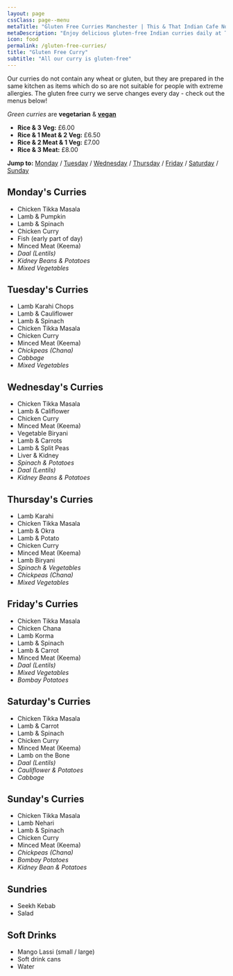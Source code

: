 ```yaml
---
layout: page
cssClass: page--menu
metaTitle: "Gluten Free Curries Manchester | This & That Indian Cafe Northern Quarter"
metaDescription: "Enjoy delicious gluten-free Indian curries daily at This & That Cafe Manchester. All our curries are wheat-free. Rice & 3 veg from £6. Soap St, Northern Quarter."
icon: food
permalink: /gluten-free-curries/
title: "Gluten Free Curry"
subtitle: "All our curry is gluten-free"
---
```


Our curries do not contain any wheat or gluten, but they are prepared in the same kitchen as items which do so are not suitable for people with extreme allergies. The gluten free curry we serve changes every day - check out the menus below!

*Green curries* are **vegetarian** & **[vegan](/vegan-curry/)**

<ul>
  <li class="green"><strong>Rice &amp; 3 Veg:</strong> £6.00</li>
  <li><strong>Rice &amp; 1 Meat &amp; 2 Veg:</strong> £6.50</li>
  <li><strong>Rice &amp; 2 Meat &amp; 1 Veg:</strong> £7.00</li>
  <li><strong>Rice &amp; 3 Meat:</strong> £8.00</li>
</ul>

**Jump to:** [Monday](#mondays-curries) / [Tuesday](#tuesdays-curries) / [Wednesday](#wednesdays-curries) / [Thursday](#thursdays-curries) / [Friday](#fridays-curries) / [Saturday](#saturdays-curries) / [Sunday](#sundays-curries)

<a name="mondays-curries"></a>
## Monday's Curries

* Chicken Tikka Masala
* Lamb & Pumpkin
* Lamb & Spinach
* Chicken Curry
* Fish (early part of day)
* Minced Meat (Keema)
* *Daal (Lentils)*
* *Kidney Beans & Potatoes*
* *Mixed Vegetables*

<a name="tuesdays-curries"></a>
## Tuesday's Curries

* Lamb Karahi Chops
* Lamb & Cauliflower
* Lamb & Spinach
* Chicken Tikka Masala
* Chicken Curry
* Minced Meat (Keema)
* *Chickpeas (Chana)*
* *Cabbage*
* *Mixed Vegetables*

<a name="wednesdays-curries"></a>
## Wednesday's Curries

* Chicken Tikka Masala
* Lamb & Califlower
* Chicken Curry
* Minced Meat (Keema)
* Vegetable Biryani
* Lamb & Carrots
* Lamb & Split Peas
* Liver & Kidney
* *Spinach & Potatoes*
* *Daal (Lentils)*
* *Kidney Beans & Potatoes*

<a name="thursdays-curries"></a>
## Thursday's Curries

* Lamb Karahi
* Chicken Tikka Masala
* Lamb & Okra
* Lamb & Potato
* Chicken Curry
* Minced Meat (Keema)
* Lamb Biryani
* *Spinach & Vegetables*
* *Chickpeas (Chana)*
* *Mixed Vegetables*

<a name="fridays-curries"></a>
## Friday's Curries

* Chicken Tikka Masala
* Chicken Chana
* Lamb Korma
* Lamb & Spinach
* Lamb & Carrot
* Minced Meat (Keema)
* *Daal (Lentils)*
* *Mixed Vegetables*
* *Bombay Potatoes*

<a name="saturdays-curries"></a>
## Saturday's Curries

* Chicken Tikka Masala
* Lamb & Carrot
* Lamb & Spinach
* Chicken Curry
* Minced Meat (Keema)
* Lamb on the Bone
* *Daal (Lentils)*
* *Cauliflower & Potatoes*
* *Cabbage*

<a name="sundays-curries"></a>
## Sunday's Curries

* Chicken Tikka Masala
* Lamb Nehari
* Lamb & Spinach
* Chicken Curry
* Minced Meat (Keema)
* *Chickpeas (Chana)*
* *Bombay Potatoes*
* *Kidney Bean & Potatoes*

## Sundries

* Seekh Kebab
* Salad

## Soft Drinks

* Mango Lassi (small / large)
* Soft drink cans
* Water
